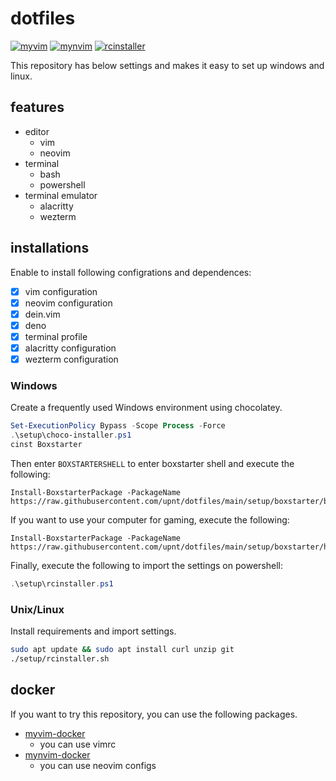 # dotfiles
[![myvim](https://github.com/upnt/dotfiles/actions/workflows/myvim-publish.yml/badge.svg)](https://github.com/upnt/dotfiles/actions/workflows/myvim-publish.yml)
[![mynvim](https://github.com/upnt/dotfiles/actions/workflows/mynvim-publish.yml/badge.svg)](https://github.com/upnt/dotfiles/actions/workflows/mynvim-publish.yml)
[![rcinstaller](https://github.com/upnt/dotfiles/actions/workflows/rcinstaller.yml/badge.svg)](https://github.com/upnt/dotfiles/actions/workflows/rcinstaller.yml)

This repository has below settings and makes it easy to set up windows and linux.

## features
- editor
    - vim
    - neovim
- terminal
    - bash
    - powershell
- terminal emulator
    - alacritty
    - wezterm

## installations
Enable to install following configrations and dependences:
- [x] vim configuration
- [x] neovim configuration
- [x] dein.vim
- [x] deno
- [x] terminal profile
- [x] alacritty configuration
- [x] wezterm configuration

### Windows

Create a frequently used Windows environment using chocolatey.

```powershell
Set-ExecutionPolicy Bypass -Scope Process -Force
.\setup\choco-installer.ps1
cinst Boxstarter
```

Then enter `BOXSTARTERSHELL` to enter boxstarter shell and execute the following:

```BOXSTARTERSHELL
Install-BoxstarterPackage -PackageName https://raw.githubusercontent.com/upnt/dotfiles/main/setup/boxstarter/boxstarter.ps1
```

If you want to use your computer for gaming, execute the following:

```BOXSTARTERSHELL
Install-BoxstarterPackage -PackageName https://raw.githubusercontent.com/upnt/dotfiles/main/setup/boxstarter/hobby.ps1
```

Finally, execute the following to import the settings on powershell:
```powershell
.\setup\rcinstaller.ps1
```

### Unix/Linux
Install requirements and import settings.
```bash
sudo apt update && sudo apt install curl unzip git
./setup/rcinstaller.sh
```

## docker
If you want to try this repository, you can use the following packages.
- [myvim-docker](https://github.com/upnt/dotfiles/pkgs/container/myvim-docker)
  - you can use vimrc
- [mynvim-docker](https://github.com/upnt/dotfiles/pkgs/container/mynvim-docker)
  - you can use neovim configs
